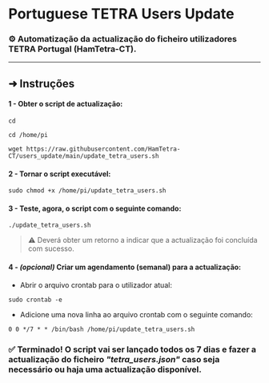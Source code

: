 # Portuguese TETRA Users Update

### ⚙️ Automatização da actualização do ficheiro utilizadores TETRA Portugal (HamTetra-CT).

---

## ➜ Instruções

#### 1 - Obter o script de actualização:
```
cd
```
```
cd /home/pi
```
```
wget https://raw.githubusercontent.com/HamTetra-CT/users_update/main/update_tetra_users.sh
```
#### 2 - Tornar o script executável:
```
sudo chmod +x /home/pi/update_tetra_users.sh
```
#### 3 - Teste, agora, o script com o seguinte comando:
```
./update_tetra_users.sh
```
>⚠️ Deverá obter um retorno a indicar que a actualização foi concluída com sucesso.

#### 4 - *(opcional)* Criar um agendamento (semanal) para a actualização:

+ Abrir o arquivo crontab para o utilizador atual:
```
sudo crontab -e
```
+ Adicione uma nova linha ao arquivo crontab com o seguinte comando:
```
0 0 */7 * * /bin/bash /home/pi/update_tetra_users.sh
```

### ✅ Terminado! O script vai ser lançado todos os 7 dias e fazer a actualização do ficheiro *"tetra_users.json"* caso seja necessário ou haja uma actualização disponível. 
